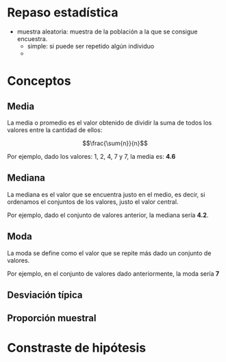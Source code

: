 # Repaso estadística
* muestra aleatoria: muestra de la población a la que se consigue encuestra. 
    * simple: si puede ser repetido algún individuo
    * 

# Conceptos
## Media
La media o promedio es el valor obtenido de dividir la suma de todos los valores entre la cantidad de ellos: 

$$\frac{\sum{n}}{n}$$

Por ejemplo, dado los valores: 1, 2, 4, 7 y 7, la media es: **4.6**

## Mediana 
La mediana es el valor que se encuentra justo en el medio, es decir, si ordenamos el conjuntos de los valores, justo el valor central.

Por ejemplo, dado el conjunto de valores anterior, la mediana sería **4.2**.

## Moda
La moda se define como el valor que se repite más dado un conjunto de valores.

Por ejemplo, en el conjunto de valores dado anteriormente, la moda sería **7**

## Desviación típica


## Proporción muestral

# Constraste de hipótesis
